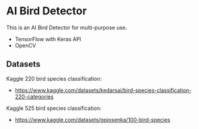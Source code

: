 # AI Bird Detector
This is an AI Bird Detector for multi-purpose use.

- TensorFlow with Keras API
- OpenCV

## Datasets
Kaggle 220 bird species classification: 
- https://www.kaggle.com/datasets/kedarsai/bird-species-classification-220-categories

  
Kaggle 525 bird species classification: 
- https://www.kaggle.com/datasets/gpiosenka/100-bird-species 
